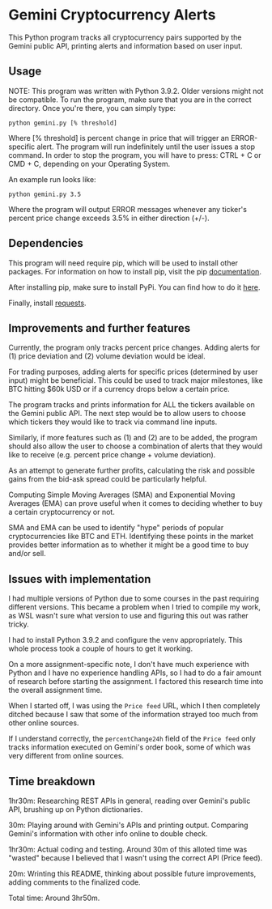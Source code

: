 # Gemini Cryptocurrency Alerts
This Python program tracks all cryptocurrency pairs supported by the Gemini public API, printing alerts and information 
based on user input.

## Usage
NOTE: This program was written with Python 3.9.2. Older versions might not be compatible.
To run the program, make sure that you are in the correct directory.
Once you're there, you can simply type:

```python gemini.py [% threshold]```

Where [% threshold] is percent change in price that will trigger an ERROR-specific alert.
The program will run indefinitely until the user issues a stop command. 
In order to stop the program, you will have to press: CTRL + C or CMD + C, depending on your Operating System. 

An example run looks like:

```python gemini.py 3.5```

Where the program will output ERROR messages whenever any ticker's percent price change exceeds 3.5% in either direction (+/-).

## Dependencies
This program will need require pip, which will be used to install other packages. 
For information on how to install pip, visit the pip [documentation](https://pip.pypa.io/en/stable/installing/).

After installing pip, make sure to install PyPi. You can find how to do it [here](https://pypi.org/project/pypi-install/).

Finally, install [requests](https://pypi.org/project/requests/).

## Improvements and further features
Currently, the program only tracks percent price changes. Adding alerts for (1) price deviation and (2) volume deviation would be ideal.

For trading purposes, adding alerts for specific prices (determined by user input) might be beneficial. This could be used to track major milestones, like BTC hitting $60k USD 
or if a currency drops below a certain price.

The program tracks and prints information for ALL the tickers available on the Gemini public API. The next step would be to allow users to choose which tickers they would like to track
via command line inputs.

Similarly, if more features such as (1) and (2) are to be added, the program should also allow the user to choose a combination of alerts that they would like to receive (e.g. percent price change + volume deviation).

As an attempt to generate further profits, calculating the risk and possible gains from the bid-ask spread could be particularly helpful.

Computing Simple Moving Averages (SMA) and Exponential Moving Averages (EMA) can prove useful when it comes to deciding whether to buy a certain cryptocurrency or not.

SMA and EMA can be used to identify "hype" periods of popular cryptocurrencies like BTC and ETH. Identifying these points in the market provides better information as to whether it might be a good time to buy and/or sell.

## Issues with implementation
I had multiple versions of Python due to some courses in the past requiring different versions. This became a problem when I tried to compile my work, as WSL wasn't sure what version to use and figuring this out was rather tricky.

I had to install Python 3.9.2 and configure the venv appropriately. This whole process took a couple of hours to get it working.

On a more assignment-specific note, I don't have much experience with Python and I have no experience handling APIs, so I had to do a fair amount of research
before starting the assignment. I factored this research time into the overall assignment time.

When I started off, I was using the `Price feed` URL, which I then completely ditched because I saw that some of the information strayed too much from other online sources.

If I understand correctly, the `percentChange24h` field of the `Price feed` only tracks information executed on Gemini's order book, some of which was very different from online sources.

## Time breakdown
1hr30m: Researching REST APIs in general, reading over Gemini's public API, brushing up on Python dictionaries.

30m: Playing around with Gemini's APIs and printing output. Comparing Gemini's information with other info online to double check.

1hr30m: Actual coding and testing. Around 30m of this alloted time was "wasted" because I believed that I wasn't using the correct API (Price feed).

20m: Wrinting this README, thinking about possible future improvements, adding comments to the finalized code.

Total time: Around 3hr50m.

